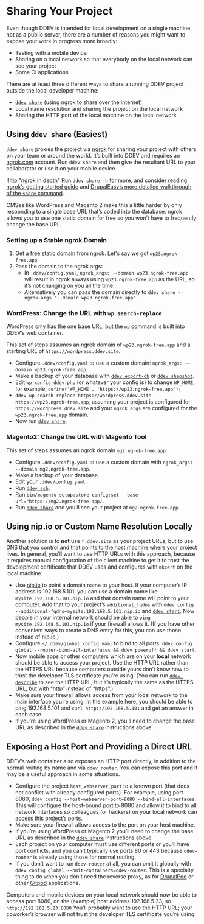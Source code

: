 # Sharing Your Project

Even though DDEV is intended for local development on a single machine, not as a public server, there are a number of reasons you might want to expose your work in progress more broadly:

* Testing with a mobile device
* Sharing on a local network so that everybody on the local network can see your project
* Some CI applications

There are at least three different ways to share a running DDEV project outside the local developer machine:

* [`ddev share`](../usage/commands.md#share) (using ngrok to share over the internet)
* Local name resolution and sharing the project on the local network
* Sharing the HTTP port of the local machine on the local network

## Using `ddev share` (Easiest)

`ddev share` proxies the project via [ngrok](https://ngrok.com) for sharing your project with others on your team or around the world. It’s built into DDEV and requires an [ngrok.com](https://ngrok.com) account. Run `ddev share` and then give the resultant URL to your collaborator or use it on your mobile device.

!!!tip "ngrok in depth"
    Run `ddev share -h` for more, and consider reading [ngrok’s getting started guide](https://ngrok.com/docs/getting-started/) and [DrupalEasy’s more detailed walkthrough of the `share` command](https://www.drupaleasy.com/blogs/ultimike/2019/06/sharing-your-ddev-local-site-public-url-using-ddev-share-and-ngrok).


CMSes like WordPress and Magento 2 make this a little harder by only responding to a single base URL that’s coded into the database. ngrok allows you to use one static domain for free so you won’t have to frequently change the base URL.

### Setting up a Stable ngrok Domain

1. [Get a free static domain](https://ngrok.com/blog-post/free-static-domains-ngrok-users) from ngrok. Let's say we got `wp23.ngrok-free.app`.
2. Pass the domain to the ngrok args:
    * In `.ddev/config.yaml`, `ngrok_args: --domain wp23.ngrok-free.app` will result in ngrok always using `wp23.ngrok-free.app` as the URL, so it’s not changing on you all the time.
    * Alternatively you can pass the domain directly to `ddev share --ngrok-args "--domain wp23.ngrok-free.app"`

### WordPress: Change the URL with `wp search-replace`

WordPress only has the one base URL, but the `wp` command is built into DDEV’s web container.

This set of steps assumes an ngrok domain of `wp23.ngrok-free.app` and a starting URL of `https://wordpress.ddev.site`.

* Configure `.ddev/config.yaml` to use a custom domain: `ngrok_args: --domain wp23.ngrok-free.app`.
* Make a backup of your database with [`ddev export-db`](../usage/commands.md#export-db) or [`ddev shapshot`](../usage/commands.md#snapshot).
* Edit `wp-config-ddev.php` (or whatever your config is) to change `WP_HOME`, for example, `define('WP_HOME', 'https://wp23.ngrok-free.app');`
* `ddev wp search-replace https://wordpress.ddev.site https://wp23.ngrok-free.app`, assuming your project is configured for `https://wordpress.ddev.site` and your `ngrok_args` are configured for the `wp23.ngrok-free.app` domain.
* Now run [`ddev share`](../usage/commands.md#share).

### Magento2: Change the URL with Magento Tool

This set of steps assumes an ngrok domain `mg2.ngrok-free.app`:

* Configure `.ddev/config.yaml` to use a custom domain with `ngrok_args: --domain mg2.ngrok-free.app`.
* Make a backup of your database.
* Edit your `.ddev/config.yaml`.
* Run [`ddev ssh`](../usage/commands.md#ssh).
* Run `bin/magento setup:store-config:set --base-url="https://mg2.ngrok-free.app/`.
* Run [`ddev share`](../usage/commands.md#share) and you’ll see your project at `mg2.ngrok-free.app`.

## Using nip.io or Custom Name Resolution Locally

Another solution is to **not** use `*.ddev.site` as your project URLs, but to use DNS that you control and that points to the host machine where your project lives. In general, you’ll want to use HTTP URLs with this approach, because it requires manual configuration of the client machine to get it to trust the development certificate that DDEV uses and configures with `mkcert` on the local machine.

* Use [nip.io](http://nip.io/) to point a domain name to your host. If your computer’s IP address is 192.168.5.101, you can use a domain name like `mysite.192.168.5.101.nip.io` and that domain name will point to your computer. Add that to your project’s `additional_fqdns` with `ddev config --additional-fqdns=mysite.192.168.5.101.nip.io` and [`ddev start`](../usage/commands.md#start). Now people in your internal network should be able to `ping mysite.192.168.5.101.nip.io` if your firewall allows it. (If you have other convenient ways to create a DNS entry for this, you can use those instead of nip.io.)
* Configure `~/.ddev/global_config.yaml` to bind to all ports: `ddev config global --router-bind-all-interfaces && ddev poweroff && ddev start`.
* Now mobile apps or other computers which are on your **local** network should be able to access your project. Use the HTTP URL rather than the HTTPS URL because computers outside yours don’t know how to trust the developer TLS certificate you’re using. (You can run [`ddev describe`](../usage/commands.md#describe) to see the HTTP URL, but it’s typically the same as the HTTPS URL, but with “http” instead of “https”.)
* Make sure your firewall allows access from your local network to the main interface you’re using. In the example here, you should be able to ping 192.168.5.101 and `curl http://192.168.5.101` and get an answer in each case.
* If you’re using WordPress or Magento 2, you’ll need to change the base URL as described in the [`ddev share`](../usage/commands.md#share) instructions above.

## Exposing a Host Port and Providing a Direct URL

DDEV’s web container also exposes an HTTP port directly, in addition to the normal routing by name and via `ddev_router`. You can expose this port and it may be a useful approach in some situations.

* Configure the project `host_webserver_port` to a known port (that does not conflict with already configured ports). For example, using port 8080, `ddev config --host-webserver-port=8080 --bind-all-interfaces`. This will configure the host-bound port to 8080 and allow it to bind to all network interfaces so colleagues (or hackers) on your local network can access this project’s ports.
* Make sure your firewall allows access to the port on your host machine.
* If you’re using WordPress or Magento 2 you’ll need to change the base URL as described in the [`ddev share`](../usage/commands.md#share) instructions above.
* Each project on your computer must use different ports or you’ll have port conflicts, and you can’t typically use ports 80 or 443 because `ddev-router` is already using those for normal routing.
* If you don’t want to run `ddev-router` at all, you can omit it globally with `ddev config global --omit-containers=ddev-router`. This is a specialty thing to do when you don’t need the reverse proxy, as for [DrupalPod](https://github.com/shaal/DrupalPod) or other [Gitpod](https://www.gitpod.io/) applications.

Computers and mobile devices on your local network should now be able to access port 8080, on the (example) host address 192.168.5.23, so `http://192.168.5.23:8080` You’ll probably want to use the HTTP URL; your coworker’s browser will not trust the developer TLS certificate you’re using.
